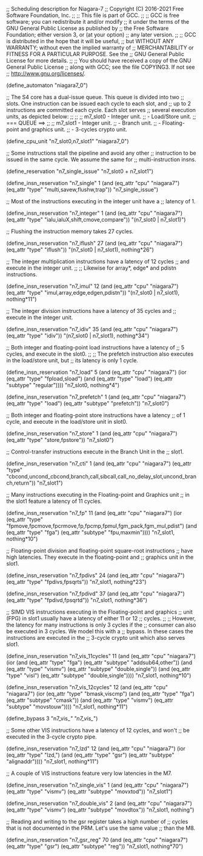 ;; Scheduling description for Niagara-7
;;   Copyright (C) 2016-2021 Free Software Foundation, Inc.
;;
;; This file is part of GCC.
;;
;; GCC is free software; you can redistribute it and/or modify
;; it under the terms of the GNU General Public License as published by
;; the Free Software Foundation; either version 3, or (at your option)
;; any later version.
;;
;; GCC is distributed in the hope that it will be useful,
;; but WITHOUT ANY WARRANTY; without even the implied warranty of
;; MERCHANTABILITY or FITNESS FOR A PARTICULAR PURPOSE.  See the
;; GNU General Public License for more details.
;;
;; You should have received a copy of the GNU General Public License
;; along with GCC; see the file COPYING3.  If not see
;; <http://www.gnu.org/licenses/>.

(define_automaton "niagara7_0")

;; The S4 core has a dual-issue queue.  This queue is divided into two
;; slots.  One instruction can be issued each cycle to each slot, and
;; up to 2 instructions are committed each cycle.  Each slot serves
;; several execution units, as depicted below:
;;
;;
;;                 m7_slot0 - Integer unit.
;;                          - Load/Store unit.
;; === QUEUE ==>
;;
;;                 m7_slot1 - Integer unit.
;;                          - Branch unit.
;;                          - Floating-point and graphics unit.
;;                          - 3-cycles crypto unit.

(define_cpu_unit "n7_slot0,n7_slot1" "niagara7_0")

;; Some instructions stall the pipeline and avoid any other
;; instruction to be issued in the same cycle.  We assume the same for
;; multi-instruction insns.

(define_reservation "n7_single_issue" "n7_slot0 + n7_slot1")

(define_insn_reservation "n7_single" 1
  (and (eq_attr "cpu" "niagara7")
    (eq_attr "type" "multi,savew,flushw,trap"))
  "n7_single_issue")

;; Most of the instructions executing in the integer unit have a
;; latency of 1.

(define_insn_reservation "n7_integer" 1
  (and (eq_attr "cpu" "niagara7")
    (eq_attr "type" "ialu,ialuX,shift,cmove,compare"))
  "(n7_slot0 | n7_slot1)")

;; Flushing the instruction memory takes 27 cycles.

(define_insn_reservation "n7_iflush" 27
  (and (eq_attr "cpu" "niagara7")
       (eq_attr "type" "iflush"))
  "(n7_slot0 | n7_slot1), nothing*26")

;; The integer multiplication instructions have a latency of 12 cycles
;; and execute in the integer unit.
;;
;; Likewise for array*, edge* and pdistn instructions.

(define_insn_reservation "n7_imul" 12
  (and (eq_attr "cpu" "niagara7")
    (eq_attr "type" "imul,array,edge,edgen,pdistn"))
  "(n7_slot0 | n7_slot1), nothing*11")

;; The integer division instructions have a latency of 35 cycles and
;; execute in the integer unit.

(define_insn_reservation "n7_idiv" 35
  (and (eq_attr "cpu" "niagara7")
    (eq_attr "type" "idiv"))
  "(n7_slot0 | n7_slot1), nothing*34")

;; Both integer and floating-point load instructions have a latency of
;; 5 cycles, and execute in the slot0.
;;
;; The prefetch instruction also executes in the load/store unit, but
;; its latency is only 1 cycle.

(define_insn_reservation "n7_load" 5
  (and (eq_attr "cpu" "niagara7")
       (ior (eq_attr "type" "fpload,sload")
            (and (eq_attr "type" "load")
                 (eq_attr "subtype" "regular"))))
  "n7_slot0, nothing*4")

(define_insn_reservation "n7_prefetch" 1
  (and (eq_attr "cpu" "niagara7")
       (eq_attr "type" "load")
       (eq_attr "subtype" "prefetch"))
  "n7_slot0")

;; Both integer and floating-point store instructions have a latency
;; of 1 cycle, and execute in the load/store unit in slot0.

(define_insn_reservation "n7_store" 1
  (and (eq_attr "cpu" "niagara7")
    (eq_attr "type" "store,fpstore"))
  "n7_slot0")

;; Control-transfer instructions execute in the Branch Unit in the
;; slot1.

(define_insn_reservation "n7_cti" 1
  (and (eq_attr "cpu" "niagara7")
    (eq_attr "type" "cbcond,uncond_cbcond,branch,call,sibcall,call_no_delay_slot,uncond_branch,return"))
  "n7_slot1")

;; Many instructions executing in the Floating-point and Graphics unit
;; in the slot1 feature a latency of 11 cycles.

(define_insn_reservation "n7_fp" 11
  (and (eq_attr "cpu" "niagara7")
       (ior (eq_attr "type" "fpmove,fpcmove,fpcrmove,fp,fpcmp,fpmul,fgm_pack,fgm_mul,pdist")
            (and (eq_attr "type" "fga")
                 (eq_attr "subtype" "fpu,maxmin"))))
  "n7_slot1, nothing*10")

;; Floating-point division and floating-point square-root instructions
;; have high latencies.  They execute in the floating-point and
;; graphics unit in the slot1.


(define_insn_reservation "n7_fpdivs" 24
  (and (eq_attr "cpu" "niagara7")
       (eq_attr "type" "fpdivs,fpsqrts"))
  "n7_slot1, nothing*23")

(define_insn_reservation "n7_fpdivd" 37
  (and (eq_attr "cpu" "niagara7")
    (eq_attr "type" "fpdivd,fpsqrtd"))
  "n7_slot1, nothing*36")

;; SIMD VIS instructions executing in the Floating-point and graphics
;; unit (FPG) in slot1 usually have a latency of either 11 or 12
;; cycles.
;;
;; However, the latency for many instructions is only 3 cycles if the
;; consumer can also be executed in 3 cycles.  We model this with a
;; bypass.  In these cases the instructions are executed in the
;; 3-cycle crypto unit which also serves slot1.

(define_insn_reservation "n7_vis_11cycles" 11
  (and (eq_attr "cpu" "niagara7")
       (ior (and (eq_attr "type" "fga")
                 (eq_attr "subtype" "addsub64,other"))
            (and (eq_attr "type" "vismv")
                 (eq_attr "subtype" "double,single"))
            (and (eq_attr "type" "visl")
                 (eq_attr "subtype" "double,single"))))
  "n7_slot1, nothing*10")

(define_insn_reservation "n7_vis_12cycles" 12
  (and (eq_attr "cpu" "niagara7")
       (ior (eq_attr "type" "bmask,viscmp")
            (and (eq_attr "type" "fga")
                 (eq_attr "subtype" "cmask"))
            (and (eq_attr "type" "vismv")
                 (eq_attr "subtype" "movstouw"))))
  "n7_slot1, nothing*11")

(define_bypass 3 "n7_vis_*" "n7_vis_*")

;; Some other VIS instructions have a latency of 12 cycles, and won't
;; be executed in the 3-cycle crypto pipe.

(define_insn_reservation "n7_lzd" 12
  (and (eq_attr "cpu" "niagara7")
       (ior (eq_attr "type" "lzd,")
            (and (eq_attr "type" "gsr")
                 (eq_attr "subtype" "alignaddr"))))
  "n7_slot1, nothing*11")

;; A couple of VIS instructions feature very low latencies in the M7.

(define_insn_reservation "n7_single_vis" 1
  (and (eq_attr "cpu" "niagara7")
       (eq_attr "type" "vismv")
       (eq_attr "subtype" "movxtod"))
  "n7_slot1")

(define_insn_reservation "n7_double_vis" 2
  (and (eq_attr "cpu" "niagara7")
       (eq_attr "type" "vismv")
       (eq_attr "subtype" "movdtox"))
  "n7_slot1, nothing")

;; Reading and writing to the gsr register takes a high number of
;; cycles that is not documented in the PRM.  Let's use the same value
;; than the M8.

(define_insn_reservation "n7_gsr_reg" 70
  (and (eq_attr "cpu" "niagara7")
       (eq_attr "type" "gsr")
       (eq_attr "subtype" "reg"))
  "n7_slot1, nothing*70")
